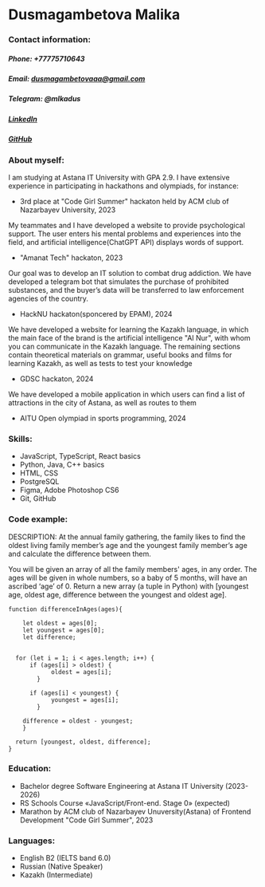 # Dusmagambetova Malika

### Contact information:

##### Phone: +77775710643
##### Email: dusmagambetovaaa@gmail.com
##### Telegram: @mlkadus
##### [LinkedIn](https://www.linkedin.com/in/malika-dusmagambetova-587564288/)
##### [GitHub](https://github.com/mlkad)

### About myself:

I am studying at Astana IT University with GPA 2.9. I have extensive experience in participating in hackathons and olympiads, for instance:
* 3rd place at "Code Girl Summer" hackaton held by ACM club of Nazarbayev University, 2023

My teammates and I have developed a website to provide psychological support.
The user enters his mental problems and experiences into the field, and artificial intelligence(ChatGPT API) displays words of support. 
* "Amanat Tech" hackaton, 2023
  
Our goal was to develop an IT solution to combat drug addiction. We have developed a telegram bot that simulates the purchase of prohibited substances, and the buyer’s data will be transferred to law enforcement agencies of the country.
* HackNU hackaton(sponcered by EPAM), 2024

We have developed a website for learning the Kazakh language, in which the main face of the brand is the artificial intelligence "AI Nur", with whom you can communicate in the Kazakh language. The remaining sections contain theoretical materials on grammar, useful books and films for learning Kazakh, as well as tests to test your knowledge
* GDSC hackaton, 2024
  
We have developed a mobile application in which users can find a list of attractions in the city of Astana, as well as routes to them
* AITU Open olympiad in sports programming, 2024

### Skills:

* JavaScript, TypeScript, React basics
* Python, Java, C++ basics
* HTML, CSS
* PostgreSQL
* Figma, Adobe Photoshop CS6
* Git, GitHub

### Code example:
DESCRIPTION:
At the annual family gathering, the family likes to find the oldest living family member’s age and the youngest family member’s age and calculate the difference between them.

You will be given an array of all the family members' ages, in any order. The ages will be given in whole numbers, so a baby of 5 months, will have an ascribed ‘age’ of 0. Return a new array (a tuple in Python) with [youngest age, oldest age, difference between the youngest and oldest age].

```
function differenceInAges(ages){
  
    let oldest = ages[0];
    let youngest = ages[0];
    let difference;
  
  
  for (let i = 1; i < ages.length; i++) {
      if (ages[i] > oldest) {
            oldest = ages[i];
        }
    
      if (ages[i] < youngest) {
            youngest = ages[i];
        }
    
    difference = oldest - youngest;
    }
  
  return [youngest, oldest, difference];
}
```

### Education:
* Bachelor degree Software Engineering at Astana IT University (2023-2026)
* RS Schools Course «JavaScript/Front-end. Stage 0» (expected)
* Marathon by ACM club of Nazarbayev Unuversity(Astana) of Frontend Development "Code Girl Summer", 2023

### Languages:
* English B2 (IELTS band 6.0)
* Russian (Native Speaker)
* Kazakh (Intermediate)
  
